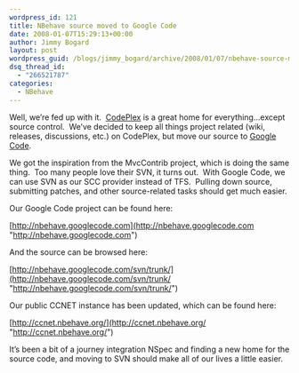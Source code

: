 ```yaml
---
wordpress_id: 121
title: NBehave source moved to Google Code
date: 2008-01-07T15:29:13+00:00
author: Jimmy Bogard
layout: post
wordpress_guid: /blogs/jimmy_bogard/archive/2008/01/07/nbehave-source-moved-to-google-code.aspx
dsq_thread_id:
  - "266521787"
categories:
  - NBehave
---
```

Well, we&#8217;re fed up with it.&nbsp; [CodePlex](http://codeplex.com/) is&nbsp;a great home for everything&#8230;except source control.&nbsp; We&#8217;ve decided to keep all things project related (wiki, releases, discussions, etc.) on CodePlex, but move our source to [Google Code](http://code.google.com/).

We got the inspiration from the MvcContrib project, which is doing the same thing.&nbsp; Too many people love their SVN, it turns out.&nbsp; With Google Code, we can use SVN as our SCC provider instead of TFS.&nbsp; Pulling down source, submitting patches, and other source-related tasks should get much easier.

Our Google Code project can be found here:

[http://nbehave.googlecode.com](http://nbehave.googlecode.com "http://nbehave.googlecode.com")

And the source can be browsed here:

[http://nbehave.googlecode.com/svn/trunk/](http://nbehave.googlecode.com/svn/trunk/ "http://nbehave.googlecode.com/svn/trunk/")

Our public CCNET instance has been updated, which can be found here:

[http://ccnet.nbehave.org/](http://ccnet.nbehave.org/ "http://ccnet.nbehave.org/")

It&#8217;s been a bit of a journey integration NSpec and finding a new home for the source code, and moving to SVN should make all of our lives a little easier.